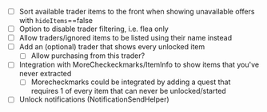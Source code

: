 - [ ] Sort available trader items to the front when showing unavailable offers with `hideItems`==false
- [ ] Option to disable trader filtering, i.e. flea only
- [ ] Allow traders/ignored items to be listed using their name instead
- [ ] Add an (optional) trader that shows every unlocked item
  - [ ] Allow purchasing from this trader?
- [ ] Integration with MoreCheckeckmarks/ItemInfo to show items that you've never extracted
  - [ ] Morecheckmarks could be integrated by adding a quest that requires 1 of every item that can never be unlocked/started
- [ ] Unlock notifications (NotificationSendHelper)